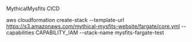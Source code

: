 MythicalMysfits CICD

aws cloudformation create-stack --template-url https://s3.amazonaws.com/mythical-mysfits-website/fargate/core.yml --capabilities CAPABILITY_IAM --stack-name mysfits-fargate-test

